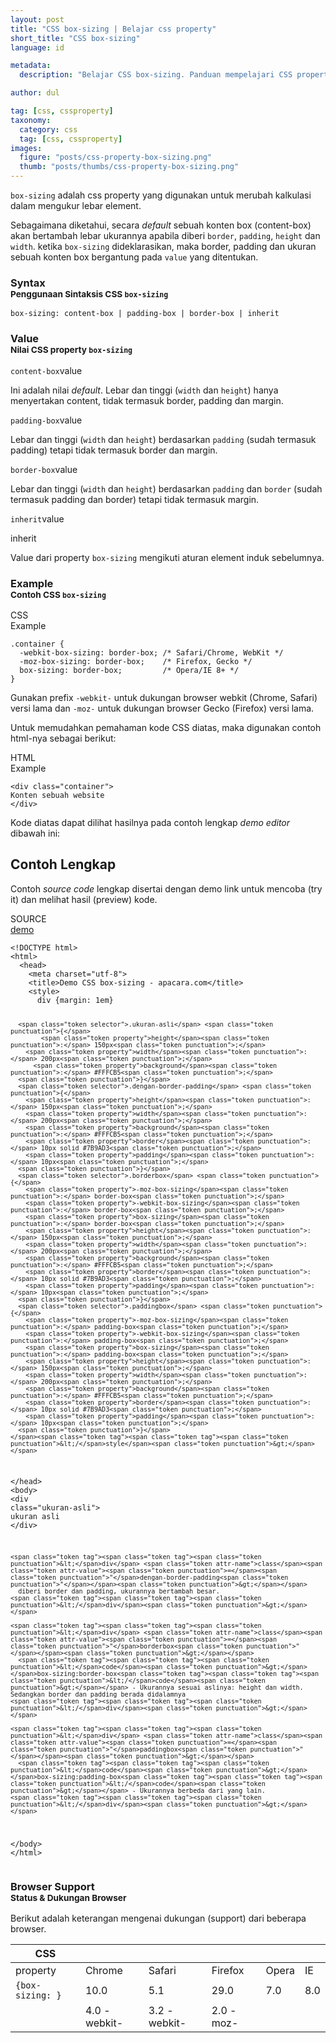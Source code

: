 ```yaml
---
layout: post
title: "CSS box-sizing | Belajar css property"
short_title: "CSS box-sizing"
language: id

metadata:
  description: "Belajar CSS box-sizing. Panduan mempelajari CSS property box-sizing. Disertai penjelasan dan contoh kode css box-sizing"

author: dul

tag: [css, cssproperty]
taxonomy:
  category: css
  tag: [css, cssproperty]
images:
  figure: "posts/css-property-box-sizing.png"
  thumb: "posts/thumbs/css-property-box-sizing.png"
---
```

<p>
  <code>box-sizing</code> adalah css property yang digunakan untuk merubah kalkulasi dalam mengukur lebar element.
</p>
<p>
Sebagaimana diketahui, secara <em>default</em> sebuah konten box (content-box) akan bertambah lebar ukurannya apabila diberi <code>border</code>, <code>padding</code>, <code>height</code> dan <code>width</code>. ketika <code>box-sizing</code> dideklarasikan, maka border, padding dan ukuran sebuah konten box bergantung pada <code>value</code> yang ditentukan.
</p>
<section id="syntax">
  <h3 class="title-sub bd-danger bd-left bd-left-only">Syntax <br>
  <small>Penggunaan Sintaksis CSS <code>box-sizing</code></small>
  </h3>
<div class="icode itheme syntax">
<pre class="prettyprint highlight language-css"><code data-language="css" class=" inline language-css"><span class="token property">box-sizing</span><span class="token punctuation">:</span> content-box | padding-box | border-box | inherit</code>
</pre>
</div>
</section>

<!-- Value  -->
<section id="value">
<h3 class="title-sub bd-danger bd-left bd-left-only">Value <br>
  <small>Nilai CSS property <code>box-sizing</code></small>
</h3>
<div class="icard bg-gr3 bd-primary bd-top bd-top-only">
<div class="icard-heading clearfix co-wh bg-gr2">
<div class="icard-bar">
<div class="icard-bar-left pull-left">
 <span><code>content-box</code></span><span class="co-gr">value</span>
</div>
</div>
</div>
<div class="icard-body icode itheme">
<p>
Ini adalah nilai <em>default</em>. Lebar dan tinggi (<code>width</code> dan <code>height</code>) hanya menyertakan content, tidak termasuk border, padding dan margin.
</p>
</div>
</div>
<div class="icard bg-gr3 bd-primary bd-top bd-top-only">
<div class="icard-heading clearfix co-wh bg-gr2">
<div class="icard-bar">
<div class="icard-bar-left pull-left">
 <span><code>padding-box</code></span><span class="co-gr">value</span>
</div>
</div>
</div>
<div class="icard-body icode itheme">
  <p>
  Lebar dan tinggi (<code>width</code> dan <code>height</code>) berdasarkan <code>padding</code> (sudah termasuk padding) tetapi tidak termasuk border dan margin.</p>
</div>
</div>
<div class="icard bg-gr3 bd-primary bd-top bd-top-only">
<div class="icard-heading clearfix co-wh bg-gr2">
<div class="icard-bar">
<div class="icard-bar-left pull-left">
 <span><code>border-box</code></span><span class="co-gr">value</span>
</div>
</div>
</div>
<div class="icard-body icode itheme">
  <p>
  Lebar dan tinggi (<code>width</code> dan <code>height</code>) berdasarkan <code>padding</code> dan <code>border</code> (sudah termasuk padding dan border) tetapi tidak termasuk margin.</p>
</div>
</div>
<div class="icard bg-gr3 bd-primary bd-top bd-top-only">
<div class="icard-heading clearfix co-wh bg-gr2">
<div class="icard-bar">
<div class="icard-bar-left pull-left">
 <span><code>inherit</code></span><span class="co-gr">value</span>
</div>
</div>
</div>
<div class="icard-body icode itheme">
  <p class="label label-success">inherit</p>
  <p>Value dari property <code>box-sizing</code> mengikuti aturan element induk sebelumnya.</p>
</div>
</div>
</section>

<!-- Example -->
<section id="example">
<h3 class="title-sub bd-danger bd-left bd-left-only">Example<br>
  <small>Contoh CSS <code>box-sizing</code></small>
</h3>
<div class="icard">
  <div class="icard-heading clearfix co-wh bg-tw">
    <div class="icard-bar">
      <div class="icard-bar-left pull-left">
        <i class="fa fa-css" aria-hidden="true"></i>
        <span>CSS</span>
      </div>
      <div class="icard-bar-right pull-right">
        <span>Example</span>
      </div>
    </div>
  </div>
  <div class="icard-body icode itheme">
<pre class="prettyprint highlight max-height language-css"><code data-language="css" class=" language-css"><span class="token selector">.container</span> <span class="token punctuation">{</span>
  <span class="token property">-webkit-box-sizing</span><span class="token punctuation">:</span> border-box<span class="token punctuation">;</span> <span class="token comment">/* Safari/Chrome, WebKit */</span>
  <span class="token property">-moz-box-sizing</span><span class="token punctuation">:</span> border-box<span class="token punctuation">;</span>    <span class="token comment">/* Firefox, Gecko */</span>
  <span class="token property">box-sizing</span><span class="token punctuation">:</span> border-box<span class="token punctuation">;</span>         <span class="token comment">/* Opera/IE 8+ */</span>
<span class="token punctuation">}</span></code>
</pre>
  </div>
</div>

<p>Gunakan prefix <code>-webkit-</code> untuk dukungan browser webkit (Chrome, Safari) versi lama dan <code>-moz-</code> untuk dukungan browser Gecko (Firefox) versi lama.</p>
<p>Untuk memudahkan pemahaman kode CSS diatas, maka digunakan contoh html-nya sebagai berikut:</p>
<!-- HTML Code -->
<div class="icard">
  <div class="icard-heading clearfix co-wh bg-pi2">
    <div class="icard-bar">
      <div class="icard-bar-left pull-left">
        <i class="fa fa-html" aria-hidden="true"></i>
        <span>HTML</span>
      </div>
      <div class="icard-bar-right pull-right">
        <span>Example</span>
      </div>
    </div>
  </div>
  <div class="icard-body icode itheme">
<pre class="prettyprint highlight max-height language-markup"><code data-language="html" class="html  language-markup"><span class="token tag"><span class="token tag"><span class="token punctuation">&lt;</span>div</span> <span class="token attr-name">class</span><span class="token attr-value"><span class="token punctuation">=</span><span class="token punctuation">"</span>container<span class="token punctuation">"</span></span><span class="token punctuation">&gt;</span></span>
Konten sebuah website
<span class="token tag"><span class="token tag"><span class="token punctuation">&lt;/</span>div</span><span class="token punctuation">&gt;</span></span></code>
</pre>
  </div>
</div>
<p>Kode diatas dapat dilihat hasilnya pada contoh lengkap <i>demo editor</i> dibawah ini:</p>
</section>
<h2 class="title-sub bd-danger bd-left bd-left-only">Contoh Lengkap
</h2>
<p>Contoh <em>source code</em> lengkap disertai dengan demo link untuk mencoba (try it) dan melihat hasil (preview) kode.</p>
<div class="icard">
<div class="icard-heading clearfix co-wh bg-pi2">
<div class="icard-bar">
<div class="icard-bar-left pull-left">
  <i class="fa fa-html5" aria-hidden="true"></i>
  <span>SOURCE</span>
</div>
<div class="icard-bar-right pull-right">
  <a href="https://www.apacara.com/example/css/property/box-sizing.html" target="_blank"><span>demo</span><i class="fa fa-external-link" role="button"></i></a>
</div>
</div>
</div>
<div class="icard-body icode itheme bg-gr3">
<pre class="prettyprint highlight max-height language-markup"><code data-language="html" class="inline  language-markup"><span class="token doctype">&lt;!DOCTYPE html&gt;</span>
<span class="token tag"><span class="token tag"><span class="token punctuation">&lt;</span>html</span><span class="token punctuation">&gt;</span></span>
  <span class="token tag"><span class="token tag"><span class="token punctuation">&lt;</span>head</span><span class="token punctuation">&gt;</span></span>
    <span class="token tag"><span class="token tag"><span class="token punctuation">&lt;</span>meta</span> <span class="token attr-name">charset</span><span class="token attr-value"><span class="token punctuation">=</span><span class="token punctuation">"</span>utf-8<span class="token punctuation">"</span></span><span class="token punctuation">&gt;</span></span>
    <span class="token tag"><span class="token tag"><span class="token punctuation">&lt;</span>title</span><span class="token punctuation">&gt;</span></span>Demo CSS box-sizing - apacara.com<span class="token tag"><span class="token tag"><span class="token punctuation">&lt;/</span>title</span><span class="token punctuation">&gt;</span></span>
    <span class="token tag"><span class="token tag"><span class="token punctuation">&lt;</span>style</span><span class="token punctuation">&gt;</span></span><span class="token style language-css">
      <span class="token selector">div</span> <span class="token punctuation">{</span><span class="token property">margin</span><span class="token punctuation">:</span> 1em<span class="token punctuation">}</span>

      <span class="token selector">.ukuran-asli</span> <span class="token punctuation">{</span>
        	<span class="token property">height</span><span class="token punctuation">:</span> 150px<span class="token punctuation">;</span>
      	<span class="token property">width</span><span class="token punctuation">:</span> 200px<span class="token punctuation">;</span>
          <span class="token property">background</span><span class="token punctuation">:</span> #FFFCB5<span class="token punctuation">;</span>
      <span class="token punctuation">}</span>
      <span class="token selector">.dengan-border-padding</span> <span class="token punctuation">{</span>
      	<span class="token property">height</span><span class="token punctuation">:</span> 150px<span class="token punctuation">;</span>
      	<span class="token property">width</span><span class="token punctuation">:</span> 200px<span class="token punctuation">;</span>
      	<span class="token property">background</span><span class="token punctuation">:</span> #FFFCB5<span class="token punctuation">;</span>
      	<span class="token property">border</span><span class="token punctuation">:</span> 10px solid #7B9AD3<span class="token punctuation">;</span>
      	<span class="token property">padding</span><span class="token punctuation">:</span> 10px<span class="token punctuation">;</span>
      <span class="token punctuation">}</span>
      <span class="token selector">.borderbox</span> <span class="token punctuation">{</span>
      	<span class="token property">-moz-box-sizing</span><span class="token punctuation">:</span> border-box<span class="token punctuation">;</span>
      	<span class="token property">-webkit-box-sizing</span><span class="token punctuation">:</span> border-box<span class="token punctuation">;</span>
      	<span class="token property">box-sizing</span><span class="token punctuation">:</span> border-box<span class="token punctuation">;</span>
      	<span class="token property">height</span><span class="token punctuation">:</span> 150px<span class="token punctuation">;</span>
      	<span class="token property">width</span><span class="token punctuation">:</span> 200px<span class="token punctuation">;</span>
      	<span class="token property">background</span><span class="token punctuation">:</span> #FFFCB5<span class="token punctuation">;</span>
      	<span class="token property">border</span><span class="token punctuation">:</span> 10px solid #7B9AD3<span class="token punctuation">;</span>
      	<span class="token property">padding</span><span class="token punctuation">:</span> 10px<span class="token punctuation">;</span>
      <span class="token punctuation">}</span>
      <span class="token selector">.paddingbox</span> <span class="token punctuation">{</span>
      	<span class="token property">-moz-box-sizing</span><span class="token punctuation">:</span> padding-box<span class="token punctuation">;</span>
      	<span class="token property">-webkit-box-sizing</span><span class="token punctuation">:</span> padding-box<span class="token punctuation">;</span>
      	<span class="token property">box-sizing</span><span class="token punctuation">:</span> padding-box<span class="token punctuation">;</span>
      	<span class="token property">height</span><span class="token punctuation">:</span> 150px<span class="token punctuation">;</span>
      	<span class="token property">width</span><span class="token punctuation">:</span> 200px<span class="token punctuation">;</span>
      	<span class="token property">background</span><span class="token punctuation">:</span> #FFFCB5<span class="token punctuation">;</span>
      	<span class="token property">border</span><span class="token punctuation">:</span> 10px solid #7B9AD3<span class="token punctuation">;</span>
      	<span class="token property">padding</span><span class="token punctuation">:</span> 10px<span class="token punctuation">;</span>
      <span class="token punctuation">}</span>
    </span><span class="token tag"><span class="token tag"><span class="token punctuation">&lt;/</span>style</span><span class="token punctuation">&gt;</span></span>
  <span class="token tag"><span class="token tag"><span class="token punctuation">&lt;/</span>head</span><span class="token punctuation">&gt;</span></span>
  <span class="token tag"><span class="token tag"><span class="token punctuation">&lt;</span>body</span><span class="token punctuation">&gt;</span></span>
    <span class="token tag"><span class="token tag"><span class="token punctuation">&lt;</span>div</span> <span class="token attr-name">class</span><span class="token attr-value"><span class="token punctuation">=</span><span class="token punctuation">"</span>ukuran-asli<span class="token punctuation">"</span></span><span class="token punctuation">&gt;</span></span>
      ukuran asli
    <span class="token tag"><span class="token tag"><span class="token punctuation">&lt;/</span>div</span><span class="token punctuation">&gt;</span></span>

    <span class="token tag"><span class="token tag"><span class="token punctuation">&lt;</span>div</span> <span class="token attr-name">class</span><span class="token attr-value"><span class="token punctuation">=</span><span class="token punctuation">"</span>dengan-border-padding<span class="token punctuation">"</span></span><span class="token punctuation">&gt;</span></span>
      diberi border dan padding, ukurannya bertambah besar.
    <span class="token tag"><span class="token tag"><span class="token punctuation">&lt;/</span>div</span><span class="token punctuation">&gt;</span></span>

    <span class="token tag"><span class="token tag"><span class="token punctuation">&lt;</span>div</span> <span class="token attr-name">class</span><span class="token attr-value"><span class="token punctuation">=</span><span class="token punctuation">"</span>borderbox<span class="token punctuation">"</span></span><span class="token punctuation">&gt;</span></span>
      <span class="token tag"><span class="token tag"><span class="token punctuation">&lt;</span>code</span><span class="token punctuation">&gt;</span></span>box-sizing:border-box<span class="token tag"><span class="token tag"><span class="token punctuation">&lt;/</span>code</span><span class="token punctuation">&gt;</span></span> - Ukurannya sesuai aslinya: height dan width. Sedangkan border dan padding berada didalamnya
    <span class="token tag"><span class="token tag"><span class="token punctuation">&lt;/</span>div</span><span class="token punctuation">&gt;</span></span>

    <span class="token tag"><span class="token tag"><span class="token punctuation">&lt;</span>div</span> <span class="token attr-name">class</span><span class="token attr-value"><span class="token punctuation">=</span><span class="token punctuation">"</span>paddingbox<span class="token punctuation">"</span></span><span class="token punctuation">&gt;</span></span>
      <span class="token tag"><span class="token tag"><span class="token punctuation">&lt;</span>code</span><span class="token punctuation">&gt;</span></span>box-sizing:padding-box<span class="token tag"><span class="token tag"><span class="token punctuation">&lt;/</span>code</span><span class="token punctuation">&gt;</span></span> - Ukurannya berbeda dari yang lain.
    <span class="token tag"><span class="token tag"><span class="token punctuation">&lt;/</span>div</span><span class="token punctuation">&gt;</span></span>

  <span class="token tag"><span class="token tag"><span class="token punctuation">&lt;/</span>body</span><span class="token punctuation">&gt;</span></span>
<span class="token tag"><span class="token tag"><span class="token punctuation">&lt;/</span>html</span><span class="token punctuation">&gt;</span></span></code>
</pre>
</div>
</div>

<!-- Article Aside -->

<!-- Browser Support -->
<aside id="browser">
<h3 class="title-sub bd-danger bd-left bd-left-only">Browser Support <br>
<small>Status &amp; Dukungan Browser </small>
</h3>
<p>Berikut adalah keterangan mengenai dukungan (support) dari beberapa browser.</p>
<div class="uk-overflow-container">
<table class="table uk-table uk-table-striped uk-table-bordered uk-text-nowrap full-width">
  <thead>
    <tr>
      <th>CSS</th>
      <th title="Chrome"><i class="fa fa-chrome fa-lg"></i></th>
      <th title="Safari"><i class="fa fa-safari fa-lg"></i></th>
      <th title="Firefox"><i class="fa fa-firefox fa-lg"></i></th>
      <th title="Opera"><i class="fa fa-opera fa-lg"></i></th>
      <th title="Internet Explorer"><i class="fa fa-internet-explorer fa-lg"></i></th>
    </tr>
  </thead>
  <tbody>
    <tr>
      <td>property</td>
      <td>Chrome</td>
      <td>Safari</td>
      <td>Firefox</td>
      <td>Opera</td>
      <td>IE</td>
    </tr>
    <tr>
    <td><code>{box-sizing: }</code></td>
    <td class="success">10.0</td>
    <td class="success">5.1</td>
    <td class="success">29.0</td>
    <td class="success">7.0</td>
    <td class="success">8.0</td>
  </tr>
  <tr>
    <td></td>
    <td class="info">4.0 -webkit-</td>
    <td class="info">3.2 -webkit-</td>
    <td class="info">2.0 -moz-</td>
    <td class="success"></td>
    <td class="success"></td>
  </tr>
  </tbody>
</table>
</div>
</aside>